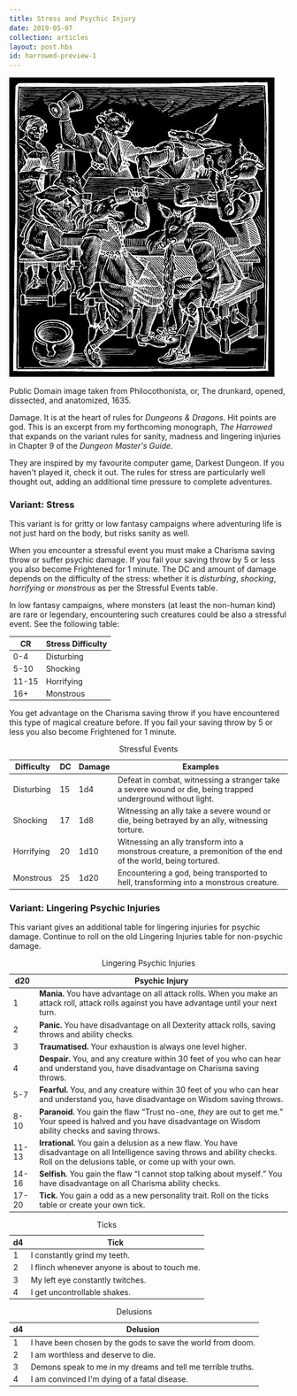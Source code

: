 ```yaml
---
title: Stress and Psychic Injury
date: 2019-05-07
collection: articles
layout: post.hbs
id: harrowed-preview-1
---
```

<div class="illustration">
  <img src="images/harrowed.jpg" alt="Stress Illustration">
  <p class="caption">Public Domain image taken from Philocothonista, or, The drunkard, opened, dissected, and anatomized, 1635.</p>
</div>

<p>Damage. It is at the heart of rules for <em>Dungeons & Dragons</em>. Hit points are god. This is an excerpt from my forthcoming monograph, <em>The Harrowed</em> that expands on the variant rules for sanity, madness and lingering injuries in Chapter 9 of the <em>Dungeon Master's Guide</em>.</p>

<p>They are inspired by my favourite computer game, Darkest Dungeon. If you haven't played it, check it out. The rules for stress are particularly well thought out, adding an additional time pressure to complete adventures.</p>

<h3>Variant: Stress</h3>

<p>This variant is for gritty or low fantasy campaigns where adventuring life is not just hard on the body, but risks sanity as well.</p>

<p>When you encounter a stressful event you must make a Charisma saving throw or suffer psychic damage. If you fail your saving throw by 5 or less you also become Frightened for 1 minute. The DC and amount of damage depends on the difficulty of the stress: whether it is <em>disturbing</em>, <em>shocking</em>, <em>horrifying</em> or <em>monstrous</em> as per the Stressful Events table.</p>

<p>In low fantasy campaigns, where monsters (at least the non-human kind) are rare or legendary, encountering such creatures could be also a stressful event. See the following table:</p>

<table>
  <thead>
    <tr>
      <th class="number">CR</th>
      <th>Stress Difficulty</th>
    </tr>
  </thead>

  <tbody>
    <tr>
      <td class="number">0-4</td>
      <td>Disturbing</td>
    </tr>
    <tr>
      <td class="number">5-10</td>
      <td>Shocking</td>
    </tr>
    <tr>
      <td class="number">11-15</td>
      <td>Horrifying</td>
    </tr>
    <tr>
      <td class="number">16+</td>
      <td>Monstrous</td>
    </tr>
  </tbody>
</table>

<p>You get advantage on the Charisma saving throw if you have encountered this type of magical creature before. If you fail your saving throw by 5 or less you also become Frightened for 1 minute.</p>

<table>
<caption>Stressful Events</caption>
<thead>
  <tr>
    <th>Difficulty</th>
    <th>DC</th>
    <th>Damage</th>
    <th>Examples</th>
  </tr>
</thead>

<tbody>
  <tr>
    <td>Disturbing</td>
    <td>15</td>
    <td>1d4</td>
    <td>Defeat in combat, witnessing a stranger take a severe wound or die, being trapped underground without light.</td>
  </tr>
  <tr>
    <td>Shocking</td>
    <td>17</td>
    <td>1d8</td>
    <td>Witnessing an ally take a severe wound or die, being betrayed by an ally, witnessing torture.</td>
  </tr>
  <tr>
    <td>Horrifying</td>
    <td>20</td>
    <td>1d10</td>
    <td>Witnessing an ally transform into a monstrous creature, a premonition of the end of the world, being tortured.</td>
  </tr>
  <tr>
    <td>Monstrous</td>
    <td>25</td>
    <td>1d20</td>
    <td>Encountering a god, being transported to hell, transforming into a monstrous creature.</td>
  </tr>
</tbody>
</table>

<h3>Variant: Lingering Psychic Injuries</h3>

<p>This variant gives an additional table for lingering injuries for psychic damage. Continue to roll on the old Lingering Injuries table for non-psychic damage.</p>

<table>
<caption>Lingering Psychic Injuries</caption>
<thead>
  <tr>
    <th class="number">d20</th>
    <th>Psychic Injury</th>
  </tr>
</thead>

<tbody>
  <tr>
    <td class="number">1</td>
    <td><strong>Mania.</strong> You have advantage on all attack rolls. When you make an attack roll, attack rolls against you have advantage until your next turn.</td>

  </tr>
  <tr>
    <td class="number">2</td>
    <td><strong>Panic.</strong> You have disadvantage on all Dexterity attack rolls, saving throws and ability checks.</td>
  </tr>
  <tr>
    <td class="number">3</td>
    <td><strong>Traumatised.</strong> Your exhaustion is always one level higher.</td>
  </tr>
  <tr>
    <td class="number">4</td>
    <td><strong>Despair.</strong> You, and any creature within 30 feet of you who can hear and understand you, have  disadvantage on Charisma saving throws.</td>
  </tr>
  <tr>
    <td class="number">5-7</td>
    <td><strong>Fearful.</strong> You, and any creature within 30 feet of you who can hear and understand you, have disadvantage on Wisdom saving throws.</td>
  </tr>
  <tr>
    <td class="number">8-10</td>
    <td><strong>Paranoid.</strong> You gain the flaw <q>Trust no-one, <em>they</em> are out to get me.</q> Your speed is halved and you have disadvantage on Wisdom ability checks and saving throws.</td>
  </tr>
  <tr>
    <td class="number">11-13</td>
    <td><strong>Irrational.</strong> You gain a delusion as a new flaw. You have disadvantage on all Intelligence saving throws and ability checks. Roll on the delusions table, or come up with your own.</td>
  </tr>
  <tr>
    <td class="number">14-16</td>
    <td><strong>Selfish.</strong> You gain the flaw <q>I cannot stop talking about myself.</q> You have disadvantage on all Charisma ability checks.</td>
  </tr>
  <tr>
    <td class="number">17-20</td>
    <td><strong>Tick.</strong> You gain a odd as a new personality trait. Roll on the ticks table or create your own tick.</td>
  </tr>
</tbody>
</table>

<table>
  <caption>Ticks</caption>
  <thead>
    <tr>
      <th class="number">d4</th>
      <th>Tick</th>
    </tr>
  </thead>

  <tbody>
    <tr>
      <td class="number">1</td>
      <td>I constantly grind my teeth.</td>
    </tr>
    <tr>
      <td class="number">2</td>
      <td>I flinch whenever anyone is about to touch me.</td>
    </tr>
    <tr>
      <td class="number">3</td>
      <td>My left eye constantly twitches.</td>
    </tr>
    <tr>
      <td class="number">4</td>
      <td>I get uncontrollable shakes.</td>
    </tr>
  </tbody>
</table>

<table>
  <caption>Delusions</caption>
  <thead>
    <tr>
      <th class="number">d4</th>
      <th>Delusion</th>
    </tr>
  </thead>

  <tbody>
    <tr>
      <td class="number">1</td>
      <td>I have been chosen by the gods to save the world from doom.</td>
    </tr>
    <tr>
      <td class="number">2</td>
      <td>I am worthless and deserve to die.</td>
    </tr>
    <tr>
      <td class="number">3</td>
      <td>Demons speak to me in my dreams and tell me terrible truths.</td>
    </tr>
    <tr>
      <td class="number">4</td>
      <td>I am convinced I'm dying of a fatal disease.</td>
    </tr>
  </tbody>
</table>
